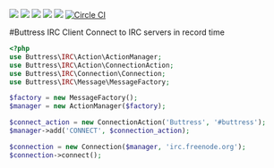 [![](http://img.shields.io/badge/license-MIT-green.svg?style=flat)](https://github.com/Buttress/IRC/blob/master/LICENSE)
[![](http://img.shields.io/packagist/v/buttress/irc.svg?style=flat)](https://packagist.org/packages/buttress/irc)
[![](http://img.shields.io/packagist/dt/buttress/irc.svg?style=flat)](https://packagist.org/packages/buttress/irc)
[![](http://img.shields.io/scrutinizer/g/buttress/irc.svg?style=flat)](http://scrutinizer-ci.com/g/Buttress/IRC/)
[![](http://img.shields.io/coveralls/Buttress/IRC.svg?style=flat)](https://coveralls.io/r/Buttress/IRC)
[![Circle CI](https://circleci.com/gh/Buttress/IRC/tree/master.png?style=badge)](https://circleci.com/gh/Buttress/IRC/tree/master)


#Buttress IRC Client
Connect to IRC servers in record time

```php
<?php
use Buttress\IRC\Action\ActionManager;
use Buttress\IRC\Action\ConnectionAction;
use Buttress\IRC\Connection\Connection;
use Buttress\IRC\Message\MessageFactory;

$factory = new MessageFactory();
$manager = new ActionManager($factory);

$connect_action = new ConnectionAction('Buttress', '#buttress');
$manager->add('CONNECT', $connection_action);

$connection = new Connection($manager, 'irc.freenode.org');
$connection->connect();
```
